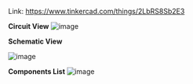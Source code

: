 Link: https://www.tinkercad.com/things/2LbRS8Sb2E3

**Circuit View**
![image](https://github.com/himansh19/Arduino-TinkedCad-Projects/assets/89848299/a38c4f33-c252-4678-9353-3f2e5fff1bca)

**Schematic View**

![image](https://github.com/himansh19/Arduino-TinkedCad-Projects/assets/89848299/3d0fedf7-fecc-4a1c-81b3-3cffbbf672c8)

**Components List**
![image](https://github.com/himansh19/Arduino-TinkedCad-Projects/assets/89848299/b42ed5ef-e238-4f87-b663-b5a9454212be)



